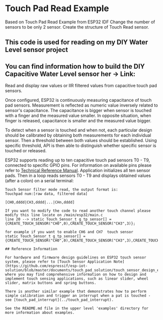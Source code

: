 # Touch Pad Read Example
Based on Touch Pad Read Example from ESP32 IDF 
Change the number of sensors to be only 2 sensor. Create the structure of Touch Read sensor.

## This code is used for reading on my DIY Water Level sensor project 
## You can find information how to build the DIY Capacitive Water Level sensor her -> Link:

Read and display raw values or IIR filtered values from capacitive touch pad sensors. 

Once configured, ESP32 is continuously measuring capacitance of touch pad sensors. Measurement is reflected as numeric value inversely related to sensor's capacitance. The capacitance is bigger when sensor is touched with a finger and the measured value smaller. In opposite situation, when finger is released, capacitance is smaller and the measured value bigger.

To detect when a sensor is touched and when not, each particular design should be calibrated by obtaining both measurements for each individual sensor. Then a threshold between both values should be established. Using specific threshold, API is then able to distinguish whether specific sensor is touched or released.

ESP32 supports reading up to ten capacitive touch pad sensors T0 - T9, connected to specific GPIO pins. For information on available pins please refer to [Technical Reference Manual](https://espressif.com/sites/default/files/documentation/esp32_technical_reference_manual_en.pdf). Application initializes all ten sensor pads. Then in a loop reads sensors T0 - T9 and displays obtained values (after a colon) on a serial terminal:

```
Touch Sensor filter mode read, the output format is: 
Touchpad num:[raw data, filtered data]

[CH0,dddd|CH3,dddd|...|CHn,dddd]

If you want to modify the code to read another touch channel please modify this line locate on /main/esp32/main.c
line 20 --> static Touch_Sensor_t g_tp_sensor[] ={CREATE_TOUCH_SENSOR("CH0",0),CREATE_TOUCH_SENSOR("CH3",3)};

for example if you want to enable CH6 and CH7  touch sensor
static Touch_Sensor_t g_tp_sensor[] ={CREATE_TOUCH_SENSOR("CH0",0),CREATE_TOUCH_SENSOR("CH3",3),CREATE_TOUCH_SENSOR("CH6",6),CREATE_TOUCH_SENSOR("CH7",7))};

## Reference Information

For hardware and firmware design guidelines on ESP32 touch sensor system, please refer to [Touch Sensor Application Note](https://github.com/espressif/esp-iot-solution/blob/master/documents/touch_pad_solution/touch_sensor_design_en.md), where you may find comprehensive information on how to design and implement touch sensing applications, such as linear slider, wheel slider, matrix buttons and spring buttons.

There is another similar example that demonstrates how to perform simple calibration and trigger an interrupt when a pat is touched - see [touch_pad_interrupt](../touch_pad_interrupt).

See the README.md file in the upper level 'examples' directory for more information about examples.
